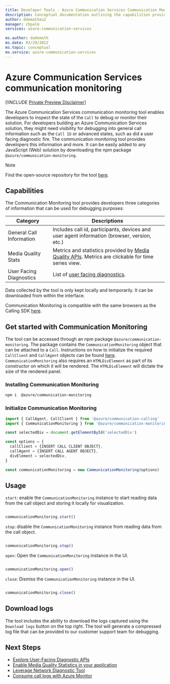 ```yaml
---
title: Developer Tools - Azure Communication Services Communication Monitoring
description: Conceptual documentation outlining the capabilities provided by the Communication Monitoring tool.
author: ddematheu2
manager: chpalm
services: azure-communication-services

ms.author: dademath
ms.date: 03/29/2022
ms.topic: conceptual
ms.service: azure-communication-services
---
```


# Azure Communication Services communication monitoring

[!INCLUDE [Private Preview Disclaimer](../../includes/private-preview-include-section.md)]

The Azure Communication Services communication monitoring tool enables developers to inspect the state of the `Call` to debug or monitor their solution. For developers building an Azure Communication Services solution, they might need visibility for debugging into general call information such as the `Call ID` or advanced states, such as did a user facing diagnostic fire. The communication monitoring tool provides developers this information and more. It can be easily added to any JavaScript (Web) solution by downloading the npm package `@azure/communication-monitoring`.

>[!NOTE]
>Find the open-source repository for the tool [here](https://github.com/Azure/communication-monitoring).

## Capabilities

The Communication Monitoring tool provides developers three categories of information that can be used for debugging purposes:

| Category                       | Descriptions                      |
|--------------------------------|-----------------------------------|
| General Call Information       | Includes call id, participants, devices and user agent information (browser, version, etc.) |
| Media Quality Stats            | Metrics and statistics provided by [Media Quality APIs](../voice-video-calling/media-quality-sdk.md). Metrics are clickable for time series view.|
| User Facing Diagnostics        | List of [user facing diagnostics](../voice-video-calling/user-facing-diagnostics.md).|

Data collected by the tool is only kept locally and temporarily. It can be downloaded from within the interface. 

Communication Monitoring is compatible with the same browsers as the Calling SDK [here](../voice-video-calling/calling-sdk-features.md?msclkid=f9cf66e6a6de11ec977ae3f6d266ba8d#javascript-calling-sdk-support-by-os-and-browser).

## Get started with Communication Monitoring

The tool can be accessed through an npm package `@azure/communication-monitoring`. The package contains the `CommunicationMonitoring` object that can be attached to a `Call`. Instructions on how to initialize the required `CallClient` and `CallAgent` objects can be found [here](../../how-tos/calling-sdk/manage-calls.md?pivots=platform-web#initialize-required-objects). `CommunicationMonitoring` also requires an `HTMLDivElement` as part of its constructor on which it will be rendered. The `HTMLDivElement` will dictate the size of the rendered panel.

### Installing Communication Monitoring

```bash
npm i  @azure/communication-monitoring
```

### Initialize Communication Monitoring

```javascript
import { CallAgent, CallClient } from '@azure/communication-calling'
import { CommunicationMonitoring } from '@azure/communication-monitoring'

const selectedDiv = document.getElementById('selectedDiv')

const options = {
  callClient = {INSERT CALL CLIENT OBJECT},
  callAgent = {INSERT CALL AGENT OBJECT},
  divElement = selectedDiv,
}

const communicationMonitoring = new CommunicationMonitoring(options)

```
## Usage

`start`: enable the `CommunicationMonitoring` instance to start reading data from the call object and storing it locally for visualization.

```javascript

communicationMonitoring.start()

```

`stop`: disable the `CommunicationMonitoring` instance from reading data from the call object.

```javascript

communicationMonitoring.stop()

```

`open`: Open the `CommunicationMonitoring` instance in the UI.

```javascript

communicationMonitoring.open()

```

`close`: Dismiss the `CommunicationMonitoring` instance in the UI.

```javascript

communicationMonitoring.close()

```

## Download logs

The tool includes the ability to download the logs captured using the `Download logs` button on the top right. The tool will generate a compressed log file that can be provided to our customer support team for debugging.

## Next Steps

- [Explore User-Facing Diagnostic APIs](../voice-video-calling/user-facing-diagnostics.md)
- [Enable Media Quality Statistics in your application](../voice-video-calling/media-quality-sdk.md)
- [Leverage Network Diagnostic Tool](./network-diagnostic.md)
- [Consume call logs with Azure Monitor](../analytics/logs/voice-and-video-logs.md)